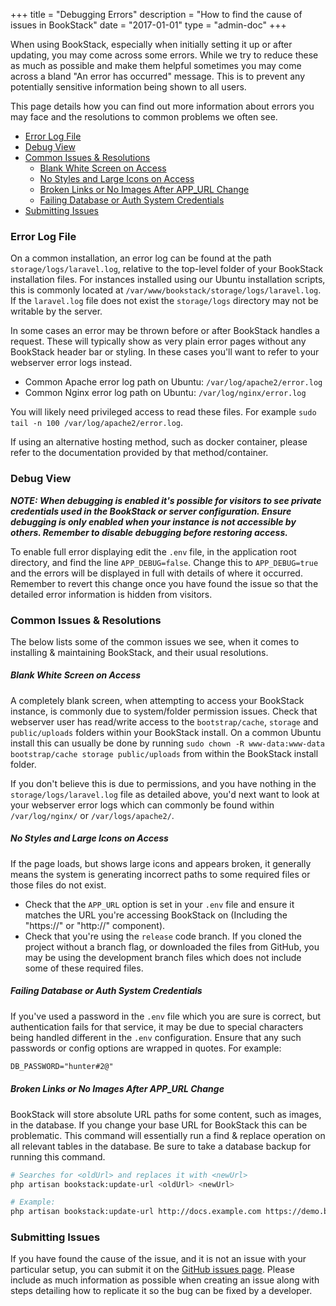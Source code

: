 +++
title = "Debugging Errors"
description = "How to find the cause of issues in BookStack"
date = "2017-01-01"
type = "admin-doc"
+++


When using BookStack, especially when initially setting it up or after updating, you may come across some errors. While we try to reduce these as much as possible and make them helpful sometimes you may come across a bland "An error has occurred" message. This is to prevent any potentially sensitive information being shown to all users.

This page details how you can find out more information about errors you may face and the resolutions to common problems we often see.

- [Error Log File](#error-log-file)
- [Debug View](#debug-view)
- [Common Issues & Resolutions](#common-issues--resolutions)
    - [Blank White Screen on Access](#blank-white-screen-on-access)
    - [No Styles and Large Icons on Access](#no-styles-and-large-icons-on-access)
    - [Broken Links or No Images After APP_URL Change](#broken-links-or-no-images-after-app_url-change)
    - [Failing Database or Auth System Credentials](#failing-database-or-auth-system-credentials)
- [Submitting Issues](#submitting-issues)

### Error Log File

On a common installation, an error log can be found at the path `storage/logs/laravel.log`, relative to the top-level folder of your BookStack installation files. 
For instances installed using our Ubuntu installation scripts, this is commonly located at `/var/www/bookstack/storage/logs/laravel.log`.
If the `laravel.log` file does not exist the `storage/logs` directory may not be writable by the server.

In some cases an error may be thrown before or after BookStack handles a request. These will typically show as very plain error pages
without any BookStack header bar or styling. In these cases you'll want to refer to your webserver error logs instead.

- Common Apache error log path on Ubuntu: `/var/log/apache2/error.log`
- Common Nginx error log path on Ubuntu: `/var/log/nginx/error.log`

You will likely need privileged access to read these files. For example `sudo tail -n 100 /var/log/apache2/error.log`.

If using an alternative hosting method, such as docker container, please refer to the documentation provided by that method/container.

### Debug View

_**NOTE: When debugging is enabled it's possible for visitors to see private credentials used in the BookStack or server configuration. Ensure debugging is only enabled when your instance is not accessible by others. Remember to disable debugging before restoring access.**_

To enable full error displaying edit the `.env` file, in the application root directory, and find the line `APP_DEBUG=false`. Change this to `APP_DEBUG=true` and the errors will be displayed in full with details of where it occurred. Remember to revert this change once you have found the issue so that the detailed error information is hidden from visitors.

### Common Issues & Resolutions

The below lists some of the common issues we see, when it comes to installing & maintaining BookStack, and their usual resolutions.

##### Blank White Screen on Access

A completely blank screen, when attempting to access your BookStack instance, is commonly due to system/folder permission issues.
Check that webserver user has read/write access to the `bootstrap/cache`, `storage` and `public/uploads` folders within your BookStack install.
On a common Ubuntu install this can usually be done by running `sudo chown -R www-data:www-data bootstrap/cache storage public/uploads` from within the BookStack install folder.

If you don't believe this is due to permissions, and you have nothing in the `storage/logs/laravel.log` file as detailed above, you'd next want to look at your webserver error logs which can commonly be found within `/var/log/nginx/` or `/var/logs/apache2/`.

##### No Styles and Large Icons on Access

If the page loads, but shows large icons and appears broken, it generally means the system is generating incorrect paths to some required files
or those files do not exist.

- Check that the `APP_URL` option is set in your `.env` file and ensure it matches the URL you're accessing BookStack on (Including the "https://" or "http://" component).
- Check that you're using the `release` code branch. If you cloned the project without a branch flag, or downloaded the files from GitHub, you may be using the development branch files which does not include some of these required files.

##### Failing Database or Auth System Credentials

If you've used a password in the `.env` file which you are sure is correct, but authentication fails for that service, it may be due to 
special characters being handled different in the `.env` configuration. Ensure that any such passwords or config options are wrapped in quotes. For example:

```txt
DB_PASSWORD="hunter#2@"
```

##### Broken Links or No Images After APP_URL Change

BookStack will store absolute URL paths for some content, such as images, in the database.
If you change your base URL for BookStack this can be problematic.
This command will essentially run a find & replace operation on all relevant tables in the database.
Be sure to take a database backup for running this command.

```bash
# Searches for <oldUrl> and replaces it with <newUrl>
php artisan bookstack:update-url <oldUrl> <newUrl>

# Example:
php artisan bookstack:update-url http://docs.example.com https://demo.bookstackapp.com
```

### Submitting Issues

If you have found the cause of the issue, and it is not an issue with your particular setup, you can submit it on the [GitHub issues page](https://github.com/BookStackApp/BookStack/issues). Please include as much information as possible when creating an issue along with steps detailing how to replicate it so the bug can be fixed by a developer.
